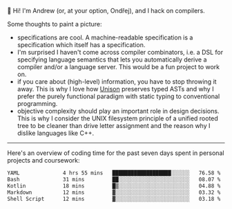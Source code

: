 :wave: Hi! I'm Andrew (or, at your option, Ondřej), and I hack on compilers. 

Some thoughts to paint a picture:
- specifications are cool. A machine-readable specification is a specification which itself has a specification.
- I'm surprised I haven't come across compiler combinators, i.e. a DSL for specifying language semantics that lets you automatically derive a compiler and/or a language server. This would be a fun project to work on.
- if you care about (high-level) information, you have to stop throwing it away. This is why I love how [Unison](https://github.com/unisonweb/unison) preserves typed ASTs and why I prefer the purely functional paradigm with static typing to conventional programming.
- objective complexity should play an important role in design decisions. This is why I consider the UNIX filesystem principle of a unified rooted tree to be cleaner than drive letter assignment and the reason why I dislike languages like C++.

---

Here's an overview of coding time for the past seven days spent in personal projects and coursework:
<!--START_SECTION:waka-->

```txt
YAML              4 hrs 55 mins   ███████████████████░░░░░░   76.58 %
Bash              31 mins         ██░░░░░░░░░░░░░░░░░░░░░░░   08.07 %
Kotlin            18 mins         █▒░░░░░░░░░░░░░░░░░░░░░░░   04.88 %
Markdown          12 mins         ▓░░░░░░░░░░░░░░░░░░░░░░░░   03.32 %
Shell Script      12 mins         ▓░░░░░░░░░░░░░░░░░░░░░░░░   03.18 %
```

<!--END_SECTION:waka-->

<!--
**viluon/viluon** is a ✨ _special_ ✨ repository because its `README.md` (this file) appears on your GitHub profile.

Here are some ideas to get you started:

- 🔭 I’m currently working on ...
- 🌱 I’m currently learning ...
- 👯 I’m looking to collaborate on ...
- 🤔 I’m looking for help with ...
- 💬 Ask me about ...
- 📫 How to reach me: ...
- 😄 Pronouns: ...
- ⚡ Fun fact: ...
-->
